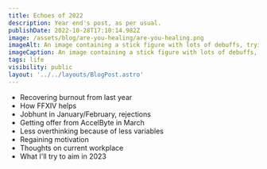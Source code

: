 ```yaml
---
title: Echoes of 2022
description: Year end's post, as per usual.
publishDate: 2022-10-28T17:10:14.982Z
image: /assets/blog/are-you-healing/are-you-healing.png
imageAlt: An image containing a stick figure with lots of debuffs, trying to heal itself. It heals itself for 0.
imageCaption: An image containing a stick figure with lots of debuffs, trying to heal itself. It heals itself for 0.
tags: life
visibility: public
layout: '../../layouts/BlogPost.astro'
---
```


- Recovering burnout from last year
- How FFXIV helps
- Jobhunt in January/February, rejections
- Getting offer from AccelByte in March
- Less overthinking because of less variables
- Regaining motivation
- Thoughts on current workplace
- What I'll try to aim in 2023
